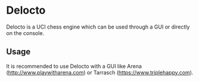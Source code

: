 # Delocto
Delocto is a UCI chess engine which can be used through a GUI or directly on the console.

## Usage
It is recommended to use Delocto with a GUI like Arena (http://www.playwitharena.com) or Tarrasch (https://www.triplehappy.com).
